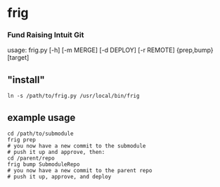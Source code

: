 # frig
### Fund Raising Intuit Git
usage: frig.py [-h] [-m MERGE] [-d DEPLOY] [-r REMOTE] {prep,bump} [target]

## "install"
    ln -s /path/to/frig.py /usr/local/bin/frig

## example usage
    cd /path/to/submodule
    frig prep
    # you now have a new commit to the submodule
    # push it up and approve, then:
    cd /parent/repo
    frig bump SubmoduleRepo
    # you now have a new commit to the parent repo
    # push it up, approve, and deploy
